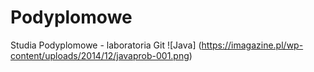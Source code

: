 # Podyplomowe
Studia Podyplomowe - laboratoria Git
![Java] (https://imagazine.pl/wp-content/uploads/2014/12/javaprob-001.png)
